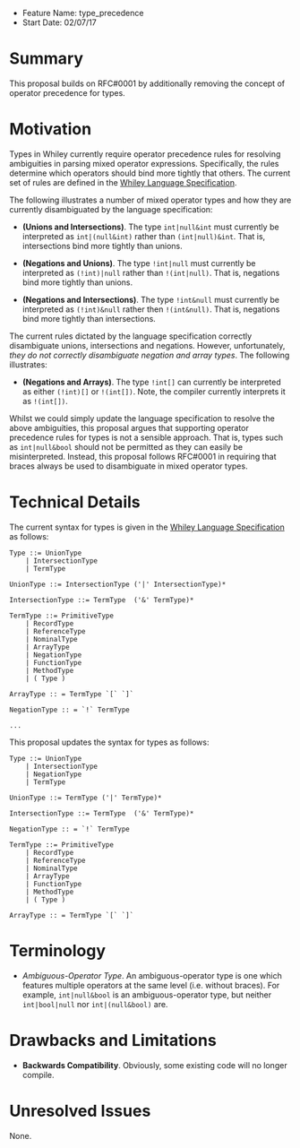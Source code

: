- Feature Name: type_precedence
- Start Date: 02/07/17

# Summary

This proposal builds on RFC#0001 by additionally removing the concept
of operator precedence for types.  

# Motivation

Types in Whiley currently require operator precedence rules for
resolving ambiguities in parsing mixed operator
expressions. Specifically, the rules determine which operators should
bind more tightly that others.  The current set of rules are defined in the
[Whiley Language Specification](http://whiley.org/download/WhileyLanguageSpec.pdf).

The following illustrates a number of mixed operator types and how
they are currently disambiguated by the language specification:

- **(Unions and Intersections)**.  The type `int|null&int` must
  currently be interpreted as `int|(null&int)` rather than
  `(int|null)&int`.  That is, intersections bind more tightly than
  unions.

- **(Negations and Unions)**.  The type `!int|null` must currently be
interpreted as `(!int)|null` rather than `!(int|null)`.  That is,
negations bind more tightly than unions.

- **(Negations and Intersections)**.  The type `!int&null` must currently be
interpreted as `(!int)&null` rather then `!(int&null)`.  That is,
negations bind more tightly than intersections.

The current rules dictated by the language specification correctly
disambiguate unions, intersections and negations.  However,
unfortunately, _they do not correctly disambiguate negation and array
types_.  The following illustrates:

- **(Negations and Arrays)**.  The type `!int[]` can currently be
interpreted as either `(!int)[]` or `!(int[])`.  Note, the compiler
currently interprets it as `!(int[])`.

Whilst we could simply update the language specification to resolve
the above ambiguities, this proposal argues that supporting operator
precedence rules for types is not a sensible approach.  That is, types
such as `int|null&bool` should not be permitted as they can easily be
misinterpreted.  Instead, this proposal follows RFC#0001 in requiring
that braces always be used to disambiguate in mixed operator types.

# Technical Details

The current syntax for types is given in the
[Whiley Language Specification](http://whiley.org/download/WhileyLanguageSpec.pdf)
as follows:

```
Type ::= UnionType
	| IntersectionType
	| TermType

UnionType ::= IntersectionType ('|' IntersectionType)*

IntersectionType ::= TermType  ('&' TermType)*

TermType ::= PrimitiveType
	| RecordType
	| ReferenceType
	| NominalType
	| ArrayType
	| NegationType
	| FunctionType
	| MethodType
	| ( Type )

ArrayType :: = TermType `[` `]`

NegationType :: = `!` TermType

...
```

This proposal updates the syntax for types as follows:

```
Type ::= UnionType
    | IntersectionType
    | NegationType
    | TermType

UnionType ::= TermType ('|' TermType)*

IntersectionType ::= TermType  ('&' TermType)*

NegationType :: = `!` TermType

TermType ::= PrimitiveType
	| RecordType
	| ReferenceType
	| NominalType
	| ArrayType
	| FunctionType
	| MethodType
	| ( Type )

ArrayType :: = TermType `[` `]`

```

# Terminology

* *Ambiguous-Operator Type*.  An ambiguous-operator type is one
  which features multiple operators at the same level (i.e. without
  braces). For example, `int|null&bool` is an ambiguous-operator type,
  but neither `int|bool|null` nor `int|(null&bool)` are.

# Drawbacks and Limitations

* **Backwards Compatibility**.  Obviously, some existing code will no
  longer compile.

# Unresolved Issues

None.
